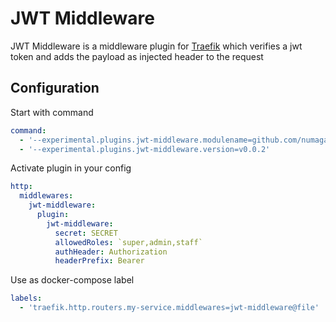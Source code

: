 # JWT Middleware

JWT Middleware is a middleware plugin for [Traefik](https://github.com/containous/traefik) which verifies a jwt token and adds the payload as injected header to the request

## Configuration

Start with command

```yaml
command:
  - '--experimental.plugins.jwt-middleware.modulename=github.com/numaga94/jwt-middleware'
  - '--experimental.plugins.jwt-middleware.version=v0.0.2'
```

Activate plugin in your config

```yaml
http:
  middlewares:
    jwt-middleware:
      plugin:
        jwt-middleware:
          secret: SECRET
          allowedRoles: `super,admin,staff`
          authHeader: Authorization
          headerPrefix: Bearer
```

Use as docker-compose label

```yaml
labels:
  - 'traefik.http.routers.my-service.middlewares=jwt-middleware@file'
```
